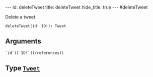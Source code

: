 --- id:
deleteTweet
title:
deleteTweet
hide_title: true --- #deleteTweet

  Delete a tweet
```
deleteTweet(id: ID!): Tweet
```
  ## Arguments
    `id`([`ID!`](/references))
  ## Type [`Tweet`](/references/objects/tweet)
